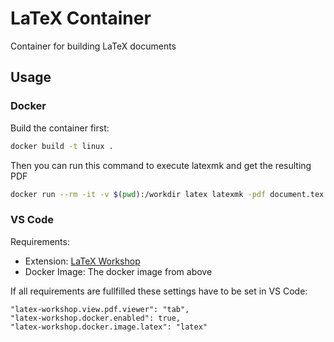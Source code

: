 # LaTeX Container
Container for building LaTeX documents

## Usage
### Docker
Build the container first:
```bash
docker build -t linux .
```

Then you can run this command to execute latexmk and get the resulting PDF
```bash
docker run --rm -it -v $(pwd):/workdir latex latexmk -pdf document.tex
```

### VS Code
Requirements:

* Extension: [LaTeX Workshop](https://marketplace.visualstudio.com/items?itemName=James-Yu.latex-workshop)
* Docker Image: The docker image from above

If all requirements are fullfilled these settings have to be set in VS Code:
```
"latex-workshop.view.pdf.viewer": "tab",
"latex-workshop.docker.enabled": true,
"latex-workshop.docker.image.latex": "latex"
```
